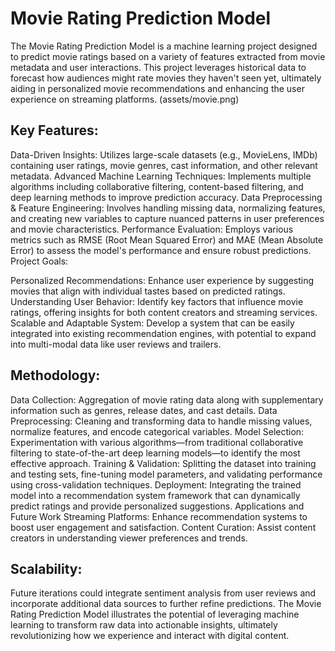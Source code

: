 # Movie Rating Prediction Model
The Movie Rating Prediction Model is a machine learning project designed to predict movie ratings based on a variety of features extracted from movie metadata and user interactions. This project leverages historical data to forecast how audiences might rate movies they haven't seen yet, ultimately aiding in personalized movie recommendations and enhancing the user experience on streaming platforms.
(assets/movie.png)
## Key Features:

Data-Driven Insights: Utilizes large-scale datasets (e.g., MovieLens, IMDb) containing user ratings, movie genres, cast information, and other relevant metadata.
Advanced Machine Learning Techniques: Implements multiple algorithms including collaborative filtering, content-based filtering, and deep learning methods to improve prediction accuracy.
Data Preprocessing & Feature Engineering: Involves handling missing data, normalizing features, and creating new variables to capture nuanced patterns in user preferences and movie characteristics.
Performance Evaluation: Employs various metrics such as RMSE (Root Mean Squared Error) and MAE (Mean Absolute Error) to assess the model's performance and ensure robust predictions.
Project Goals:

Personalized Recommendations: Enhance user experience by suggesting movies that align with individual tastes based on predicted ratings.
Understanding User Behavior: Identify key factors that influence movie ratings, offering insights for both content creators and streaming services.
Scalable and Adaptable System: Develop a system that can be easily integrated into existing recommendation engines, with potential to expand into multi-modal data like user reviews and trailers.
## Methodology:

Data Collection: Aggregation of movie rating data along with supplementary information such as genres, release dates, and cast details.
Data Preprocessing: Cleaning and transforming data to handle missing values, normalize features, and encode categorical variables.
Model Selection: Experimentation with various algorithms—from traditional collaborative filtering to state-of-the-art deep learning models—to identify the most effective approach.
Training & Validation: Splitting the dataset into training and testing sets, fine-tuning model parameters, and validating performance using cross-validation techniques.
Deployment: Integrating the trained model into a recommendation system framework that can dynamically predict ratings and provide personalized suggestions.
Applications and Future Work
Streaming Platforms: Enhance recommendation systems to boost user engagement and satisfaction.
Content Curation: Assist content creators in understanding viewer preferences and trends.
## Scalability:

Future iterations could integrate sentiment analysis from user reviews and incorporate additional data sources to further refine predictions.
The Movie Rating Prediction Model illustrates the potential of leveraging machine learning to transform raw data into actionable insights, ultimately revolutionizing how we experience and interact with digital content.
